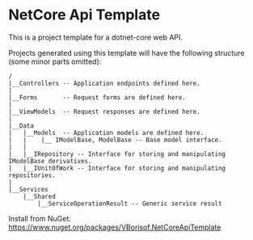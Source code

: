 # NetCore Api Template

This is a project template for a dotnet-core web API.

Projects generated using this template will have the following structure (some minor parts omitted):

```
/
|__Controllers -- Application endpoints defined here.
|
|__Forms       -- Request forms are defined here.
|
|__ViewModels  -- Request responses are defined here.
| 
|__Data
|   |__Models  -- Application models are defined here. 
|   |    |__ IModelBase, ModelBase -- Base model interface.
|   |
|   |__IRepository -- Interface for storing and manipulating IModelBase derivatives.
|   |__IUnitOfWork -- Interface for storing and manipulating repositories.
|
|__Services
    |__Shared
        |__ServiceOperationResult -- Generic service result 
```

Install from NuGet: https://www.nuget.org/packages/VBorisof.NetCoreApiTemplate

